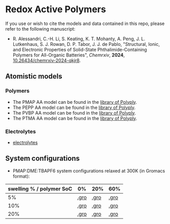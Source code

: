 # Redox Active Polymers

If you use or wish to cite the models and data contained in this repo,
please refer to the following manuscript:

- R. Alessandri, C.-H. Li, S. Keating, K. T. Mohanty, A. Peng, J. L. Lutkenhaus, S. J. Rowan, D. P. Tabor, J. J. de Pablo,
  "Structural, Ionic, and Electronic Properties of Solid-State Phthalimide-Containing Polymers for All-Organic Batteries",
  *Chemrxiv*, **2024**, [10.26434/chemrxiv-2024-qkjr8](https://doi.org/10.26434/chemrxiv-2024-qkjr8).


## Atomistic models

### Polymers

- The PMAP AA model can be found in the [library of Polyply](https://github.com/marrink-lab/polyply_1.0/blob/master/LIBRARY.md).
- The PEPP AA model can be found in the [library of Polyply](https://github.com/marrink-lab/polyply_1.0/blob/master/LIBRARY.md).
- The PVBP AA model can be found in the [library of Polyply](https://github.com/marrink-lab/polyply_1.0/blob/master/LIBRARY.md).
- The PTMA AA model can be found in the [library of Polyply](https://github.com/marrink-lab/polyply_1.0/blob/master/LIBRARY.md).

### Electrolytes
- [electrolytes](./electrolytes)


## System configurations

- PMAP:DME:TBAPF6 system configurations relaxed at 300K (in Gromacs format):

| swelling % / polymer SoC |                0% |               20% |               60% |
|--------------------------|-------------------|-------------------|-------------------|
|  5%                      | [.gro][PMAP05000] | [.gro][PMAP05020] | [.gro][PMAP05060] |
| 10%                      | [.gro][PMAP10000] | [.gro][PMAP10020] | [.gro][PMAP10060] |
| 20%                      | [.gro][PMAP20000] | [.gro][PMAP20020] | [.gro][PMAP20060] |


[PMAP05000]: https://github.com/ricalessandri/redox-active-polymers/tree/main/configurations/PMAP000charge_DME_TBAPF6_05percent/relax-30mer-300K-D/1-relax-100ns-whole.gro
[PMAP05020]: https://github.com/ricalessandri/redox-active-polymers/tree/main/configurations/PMAP020charge_DME_TBAPF6_05percent/relax-30mer-300K-D/1-relax-100ns-whole.gro
[PMAP05060]: https://github.com/ricalessandri/redox-active-polymers/tree/main/configurations/PMAP060charge_DME_TBAPF6_05percent/relax-30mer-300K-D/1-relax-100ns-whole.gro
[PMAP10000]: https://github.com/ricalessandri/redox-active-polymers/tree/main/configurations/PMAP000charge_DME_TBAPF6_10percent/relax-30mer-300K-D/1-relax-100ns-whole.gro
[PMAP10020]: https://github.com/ricalessandri/redox-active-polymers/tree/main/configurations/PMAP020charge_DME_TBAPF6_10percent/relax-30mer-300K-D/1-relax-100ns-whole.gro
[PMAP10060]: https://github.com/ricalessandri/redox-active-polymers/tree/main/configurations/PMAP060charge_DME_TBAPF6_10percent/relax-30mer-300K-D/1-relax-100ns-whole.gro
[PMAP20000]: https://github.com/ricalessandri/redox-active-polymers/tree/main/configurations/PMAP000charge_DME_TBAPF6_20percent/relax-30mer-300K-D/1-relax-100ns-whole.gro
[PMAP20020]: https://github.com/ricalessandri/redox-active-polymers/tree/main/configurations/PMAP020charge_DME_TBAPF6_20percent/relax-30mer-300K-D/1-relax-100ns-whole.gro
[PMAP20060]: https://github.com/ricalessandri/redox-active-polymers/tree/main/configurations/PMAP060charge_DME_TBAPF6_20percent/relax-30mer-300K-D/1-relax-100ns-whole.gro

